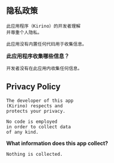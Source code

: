 ## 隐私政策

    此应用程序（Kirino）的开发者理解
    并尊重个人隐私。
    
    此应用没有内置任何代码用于收集信息。

**此应用程序收集哪些信息？**

    开发者没有在此应用内收集任何信息。


## Privacy Policy

    The developer of this app 
    (Kirino) respects and 
    protects your privacy.
    
    No code is employed 
    in order to collect data 
    of any kind.

**What information does this app collect?**

    Nothing is collected.

